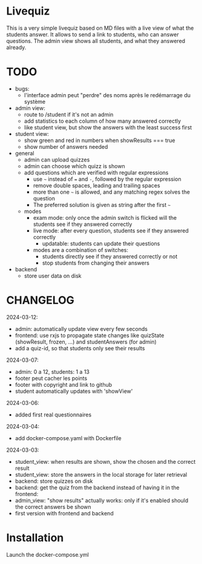 # Livequiz

This is a very simple livequiz based on MD files with a live view of what the students answer.
It allows to send a link to students, who can answer questions.
The admin view shows all students, and what they answered already.

# TODO

- bugs:
  - l'interface admin peut "perdre" des noms après le redémarrage du système
- admin view:
  - route to /student if it's not an admin
  - add statistics to each column of how many answered correctly
  - like student view, but show the answers with the least success first
- student view:
  - show green and red in numbers when showResults === true
  - show number of answers needed
- general
  - admin can upload quizzes
  - admin can choose which quizz is shown
  - add questions which are verified with regular expressions
    - use `~` instead of `=` and `-`, followed by the regular expression
    - remove double spaces, leading and trailing spaces
    - more than one `~` is allowed, and any matching regex solves the question
    - The preferred solution is given as string after the first `~`
  - modes
    - exam mode: only once the admin switch is flicked will the students see if they answered correctly
    - live mode: after every question, students see if they answered correctly
      - updatable: students can update their questions
    - modes are a combination of switches:
      - students directly see if they answered correctly or not
      - stop students from changing their answers
- backend
  - store user data on disk

# CHANGELOG

2024-03-12:
- admin: automatically update view every few seconds
- frontend: use rxjs to propagate state changes like quizState (showResult, frozen, ...) and studentAnswers (for admin)
- add a quiz-id, so that students only see their results

2024-03-07:
- admin: 0 a 12, students: 1 a 13
- footer peut cacher les points
- footer with copyright and link to github
- student automatically updates with 'showView'

2024-03-06:
- added first real questionnaires

2024-03-04:
- add docker-compose.yaml with Dockerfile

2024-03-03:
- student_view: when results are shown, show the chosen and the correct result
- student_view: store the answers in the local storage for later retrieval
- backend: store quizzes on disk
- backend: get the quiz from the backend instead of having it in the frontend:
- admin_view: "show results" actually works: only if it's enabled should the correct answers be shown
- first version with frontend and backend

# Installation

Launch the docker-compose.yml